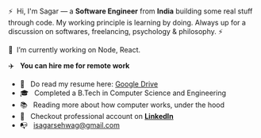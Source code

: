 :zap: &nbsp;Hi, I'm Sagar — a **Software Engineer** from **India** building some real stuff through code. My working principle is learning by doing. Always up for a discussion on  softwares, freelancing, psychology & philosophy. :zap:

🔭 &nbsp;I’m currently working on Node, React.

:airplane: &nbsp; **You can hire me for remote work**

- :briefcase: &nbsp; Do read my resume here: [Google Drive](https://drive.google.com/file/d/1O_ahODGdzzpb8Tt0t-SFqi8pKOCNcIx3/view?usp=sharing)
- :mortar_board: &nbsp; Completed a B.Tech in Computer Science and Engineering
- :books:  &nbsp; Reading more about how computer works, under the hood
- :tada: &nbsp; Checkout professional account on **[LinkedIn](https://linkedin.com/in/sagarsehwag)**
- :mailbox_with_no_mail: &nbsp; isagarsehwag@gmail.com
